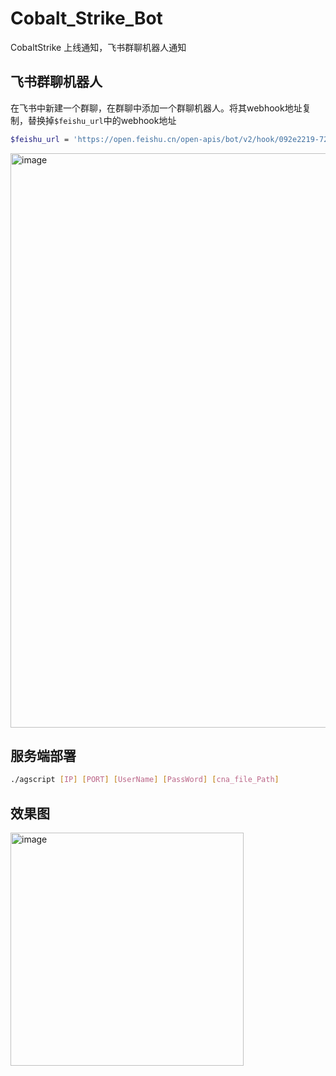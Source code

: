 # Cobalt_Strike_Bot
CobaltStrike 上线通知，飞书群聊机器人通知

## 飞书群聊机器人
在飞书中新建一个群聊，在群聊中添加一个群聊机器人。将其webhook地址复制，替换掉`$feishu_url`中的webhook地址
```bash
$feishu_url = 'https://open.feishu.cn/open-apis/bot/v2/hook/092e2219-726f-4202-876a-cc6ac8641490';
```
<img width="919" alt="image" src="https://user-images.githubusercontent.com/21257485/172523390-4bad37c6-7a31-4fe4-b2fe-a7bb5194cffc.png">

## 服务端部署

```bash
./agscript [IP] [PORT] [UserName] [PassWord] [cna_file_Path]
```
## 效果图
<img width="373" alt="image" src="https://user-images.githubusercontent.com/21257485/172524312-11466b01-3bb4-4c68-a881-6caa60d4adaa.png">
